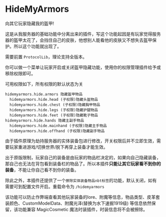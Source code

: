 # HideMyArmors

向其它玩家隐藏我的盔甲!

这是从我服务器的基础功能中分离出来的插件，写这个功能起因是有玩家觉得服务器的盔甲太花了，会挡住自己的皮肤，他想别人能看他的皮肤又不想失去盔甲保护。所以这个功能就出现了。

需要前置 `ProtocolLib`，理论支持全版本。

你可以做一个菜单让玩家开启或关闭盔甲隐藏功能，使用你的权限管理插件给予或移除权限即可。

可用权限如下，所有权限的默认状态为关
```
hidemyarmors.hide.armors 隐藏盔甲物品
  hidemyarmors.hide.head (子权限)隐藏头盔物品
  hidemyarmors.hide.chest (子权限)隐藏胸甲物品
  hidemyarmors.hide.legs (子权限)隐藏护腿物品
  hidemyarmors.hide.feet (子权限)隐藏靴子物品
hidemyarmors.hide.hands 隐藏主副手物品
  hidemyarmors.hide.mainhand (子权限)隐藏主手物品
  hidemyarmors.hide.offhand (子权限)隐藏副手物品
```
由于插件原理为劫持服务器的实体装备包进行修改，开关权限后并不立即生效，需要玩家重进游戏/切换世界/脱下再穿上装备才能生效。

出于原版限制，玩家自己的装备是由玩家的物品栏决定的，如果向自己隐藏装备，那自己也无法在背包看到装备栏的物品了。所以本插件**只能让其它玩家看不到你的装备**，不能让你自己看不到你的装备。

除此之外，本插件还提供了一个`擦除实体装备物品nbt标签`的功能，默认关闭，如有需要可到配置文件开启。重载命令为 `/hidemyarmors`

该功能可以防止作弊端查看其他玩家装备的lore、附魔等信息，物品类型、皮革套装颜色、CustomModelData、附魔光泽(替换为水下速掘1919级) 等信息依然保留，该功能兼容 MagicCosmetic 魔法时装插件，时装信息将不会被擦除。
